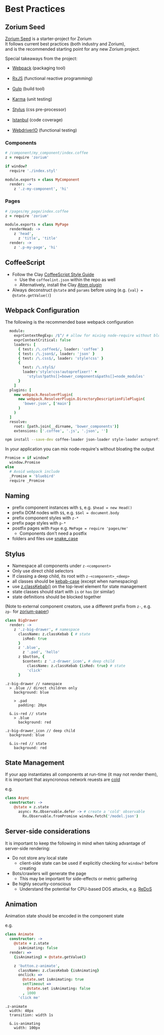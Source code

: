 # Best Practices <a class="anchor" name="best-practices"></a>

## Zorium Seed <a class="anchor" name="best-practices_zorium-seed"></a>

[Zorium Seed](https://github.com/Zorium/zorium-seed) is a starter-project for Zorium  
It follows current best practices (both industry and Zorium),  
and is the recommended starting point for any new Zorium project.

Special takeaways from the project:

  - [Webpack](http://webpack.github.io/) (packaging tool)<br><br>
  - [RxJS](https://github.com/Reactive-Extensions/RxJS) (functional reactive programming)<br><br>
  - [Gulp](http://gulpjs.com/) (build tool)<br><br>
  - [Karma](http://karma-runner.github.io/0.12/index.html) (unit testing)<br><br>
  - [Stylus](https://learnboost.github.io/stylus/) (css pre-processor)<br><br>
  - [Istanbul](https://github.com/gotwarlost/istanbul) (code coverage)<br><br>
  - [WebdriverIO](http://webdriver.io/) (functional testing)

### Components

```coffee
# /component/my_component/index.coffee
z = require 'zorium'

if window?
  require './index.styl'

module.exports = class MyComponent
  render: ->
    z '.z-my-component', 'hi'
```

### Pages

```coffee
# /pages/my_page/index.coffee
z = require 'zorium'

module.exports = class MyPage
  renderHead: ->
    z 'head',
      z 'title', 'title'
  render: ->
    z '.p-my-page', 'hi'
```

## CoffeeScript <a class="anchor" name="best-practices_coffee-script"></a>

  - Follow the Clay [CoffeeScript Style Guide](https://github.com/claydotio/coffeescript-style-guide)  
    - Use the `coffeelint.json` within the repo as well
    - Alternatively, install the Clay [Atom plugin](https://github.com/claydotio/linter-clay-coffeelint)
  - Always deconstruct `@state` and `params` before using (e.g. `{val} = @state.getValue()`)

## Webpack Configuration <a class="anchor" name="best-practices_webpack"></a>

The following is the recommended base webpack configuration

```coffee
  module:
    exprContextRegExp: /$^/ # allow for mixing node-require without bloat
    exprContextCritical: false
    loaders: [
      { test: /\.coffee$/, loader: 'coffee' }
      { test: /\.json$/, loader: 'json' }
      { test: /\.css$/, loader: 'style!css' }
      {
        test: /\.styl$/
        loader:'style!css!autoprefixer!' +
          'stylus?paths[]=bower_components&paths[]=node_modules'
      }
    ]
  plugins: [
    new webpack.ResolverPlugin(
      new webpack.ResolverPlugin.DirectoryDescriptionFilePlugin(
        'bower.json', ['main']
      )
    )
  ]
  resolve:
    root: [path.join(__dirname, 'bower_components')]
    extensions: ['.coffee', '.js', '.json', '']
```

```bash
npm install --save-dev coffee-loader json-loader style-loader autoprefixer-loader css-loader stylus-loader
```

In your application you can mix node-require's without bloating the output

```coffee
Promise = if window?
  window.Promise
else
  # Avoid webpack include
  _Promise = 'bluebird'
  require _Promise
```

## Naming <a class="anchor" name="best-practices_naming"></a>

  - prefix component instances with `$`, e.g. `$head = new Head()`
  - prefix DOM nodes with `$$`, e.g. `$$el = document.body`
  - prefix component styles with `z-*`
  - prefix page styles with `p-*`
  - postfix pages with `Page` e.g. `MePage = require 'pages/me'`
    - Components don't need a postfix
  - folders and files use [snake_case](http://en.wikipedia.org/wiki/Snake_case)

## Stylus <a class="anchor" name="best-practices_stylus"></a>

  - Namespace all components under `z-<component>`
  - Only use direct child selectors
  - If classing a deep child, its root with `z-<component>_<deep>`
  - all classes should be [kebab-case](https://lodash.com/docs#kebabCase) (except when namespacing)
  - use [z.classKebab()](/api/class-kebab) on the top-level element for state management
  - state classes should start with `is` or `has` (or similar)
  - state definitions should be blocked together

(Note to external component creators, use a different prefix from `z-`, e.g. `zp-` for [zorium-paper](https://github.com/Zorium/zorium-paper))

```coffee
class BigDrawer
  render: ->
    z '.z-big-drawer', # namespace
      className: z.classKebab { # state
        isRed: true
      }
      z '.blue',
        z '.pad', 'hello'
      z $button, {
        $content: z '.z-drawer_icon', # deep child
          className: z.classKebab {isRed: true} # state
          'click'
      }
```

```stylus
.z-big-drawer // namespace
  > .blue // direct children only
    background: blue

    > .pad
      padding: 20px

  &.is-red // state
    > .blue
      background: red

.z-big-drawer_icon // deep child
  background: blue

  &.is-red // state
    background: red
```

## State Management <a class="anchor" name="best-practices_state-management"></a>

If your app instantiates all components at run-time (it may not render them),  
it is important that asyncronous network reuests are [cold](https://github.com/Reactive-Extensions/RxJS/blob/master/doc/gettingstarted/backpressure.md)

e.g.

```coffee
class Async
  constructor: ->
    @state = z.state
      async: Rx.Observable.defer -> # create a 'cold' observable
        Rx.Observable.fromPromise window.fetch('/model.json')
```

## Server-side considerations <a class="anchor" name="best-practices_server-side-considerations"></a>

It is important to keep the following in mind when taking advantage of server-side rendering:

  - Do not store any local state
    - client-side state can be used if explicitly checking for `window?` before creating
  - Bots/crawlers will generate the page
    - This may be important for side-effects or metric gathering
  - Be highly security-conscious
    - Understand the potential for CPU-based DOS attacks, e.g. [ReDoS](https://www.owasp.org/index.php/Regular_expression_Denial_of_Service_-_ReDoS)

## Animation <a class="anchor" name="best-practices_animation"></a>

Animation state should be encoded in the component state

e.g.

```coffee
class Animate
  constructor: ->
    @state = z.state
      isAnimating: false
  render: =>
    {isAnimating} = @state.getValue()

    z 'button.z-animate',
      className: z.classKebab {isAnimating}
      onclick: =>
        @state.set isAnimating: true
        setTimeout =>
          @state.set isAnimating: false
        , 1000
      'click me'
```

```stylus
.z-animate
  width: 40px
  transition: width 1s

  &.is-animating
    width: 100px
```
